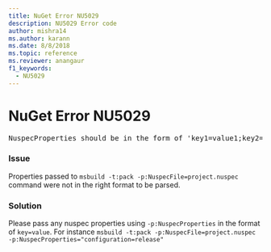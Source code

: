 ```yaml
---
title: NuGet Error NU5029
description: NU5029 Error code
author: mishra14
ms.author: karann
ms.date: 8/8/2018
ms.topic: reference
ms.reviewer: anangaur
f1_keywords: 
  - NU5029
---
```


# NuGet Error NU5029
<pre>NuspecProperties should be in the form of 'key1=value1;key2=value2'.</pre>

### Issue

Properties passed to `msbuild -t:pack -p:NuspecFile=project.nuspec` command were not in the right format to be parsed.


### Solution

Please pass any nuspec properties using `-p:NuspecProperties` in the format of `key=value`. For instance `msbuild -t:pack -p:NuspecFile=project.nuspec -p:NuspecProperties="configuration=release"`

